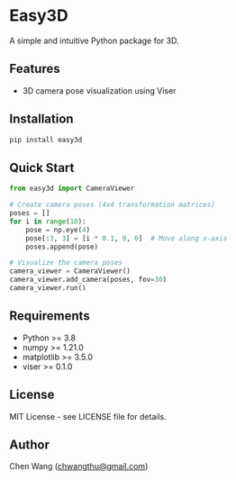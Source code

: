 # Easy3D

A simple and intuitive Python package for 3D.

## Features

- 3D camera pose visualization using Viser

## Installation

```bash
pip install easy3d
```

## Quick Start

```python
from easy3d import CameraViewer

# Create camera poses (4x4 transformation matrices)
poses = []
for i in range(10):
    pose = np.eye(4)
    pose[:3, 3] = [i * 0.1, 0, 0]  # Move along x-axis
    poses.append(pose)

# Visualize the camera poses
camera_viewer = CameraViewer()
camera_viewer.add_camera(poses, fov=30)
camera_viewer.run()
```

## Requirements

- Python >= 3.8
- numpy >= 1.21.0
- matplotlib >= 3.5.0
- viser >= 0.1.0

## License

MIT License - see LICENSE file for details.

## Author

Chen Wang (chwangthu@gmail.com) 